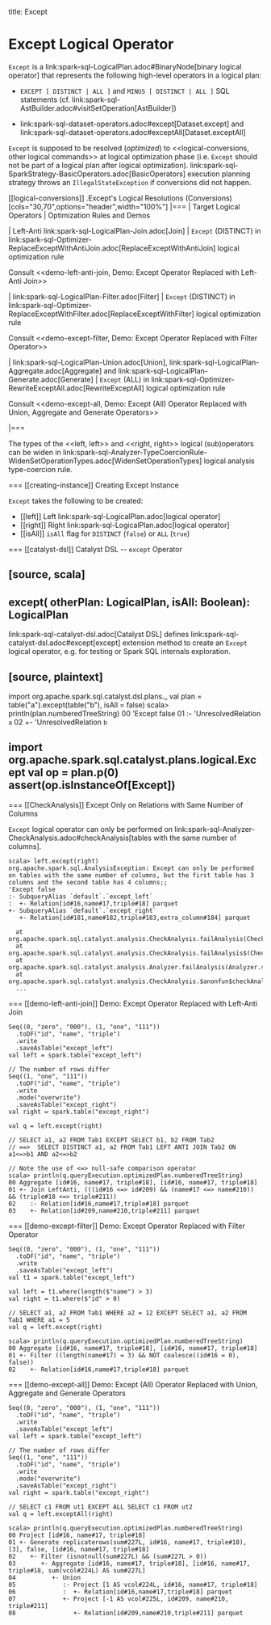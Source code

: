 title: Except

# Except Logical Operator

`Except` is a link:spark-sql-LogicalPlan.adoc#BinaryNode[binary logical operator] that represents the following high-level operators in a logical plan:

* `EXCEPT [ DISTINCT | ALL ]` and `MINUS [ DISTINCT | ALL ]` SQL statements (cf. link:spark-sql-AstBuilder.adoc#visitSetOperation[AstBuilder])

* link:spark-sql-dataset-operators.adoc#except[Dataset.except] and link:spark-sql-dataset-operators.adoc#exceptAll[Dataset.exceptAll]

`Except` is supposed to be resolved (_optimized_) to <<logical-conversions, other logical commands>> at logical optimization phase (i.e. `Except` should not be part of a logical plan after logical optimization). link:spark-sql-SparkStrategy-BasicOperators.adoc[BasicOperators] execution planning strategy throws an `IllegalStateException` if conversions did not happen.

[[logical-conversions]]
.Except's Logical Resolutions (Conversions)
[cols="30,70",options="header",width="100%"]
|===
| Target Logical Operators
| Optimization Rules and Demos

| Left-Anti link:spark-sql-LogicalPlan-Join.adoc[Join]
| `Except` (DISTINCT) in link:spark-sql-Optimizer-ReplaceExceptWithAntiJoin.adoc[ReplaceExceptWithAntiJoin] logical optimization rule

Consult <<demo-left-anti-join, Demo: Except Operator Replaced with Left-Anti Join>>

| link:spark-sql-LogicalPlan-Filter.adoc[Filter]
| `Except` (DISTINCT) in link:spark-sql-Optimizer-ReplaceExceptWithFilter.adoc[ReplaceExceptWithFilter] logical optimization rule

Consult <<demo-except-filter, Demo: Except Operator Replaced with Filter Operator>>

| link:spark-sql-LogicalPlan-Union.adoc[Union], link:spark-sql-LogicalPlan-Aggregate.adoc[Aggregate] and link:spark-sql-LogicalPlan-Generate.adoc[Generate]
| `Except` (ALL) in link:spark-sql-Optimizer-RewriteExceptAll.adoc[RewriteExceptAll] logical optimization rule

Consult <<demo-except-all, Demo: Except (All) Operator Replaced with Union, Aggregate and Generate Operators>>

|===

The types of the <<left, left>> and <<right, right>> logical (sub)operators can be widen in link:spark-sql-Analyzer-TypeCoercionRule-WidenSetOperationTypes.adoc[WidenSetOperationTypes] logical analysis type-coercion rule.

=== [[creating-instance]] Creating Except Instance

`Except` takes the following to be created:

* [[left]] Left link:spark-sql-LogicalPlan.adoc[logical operator]
* [[right]] Right link:spark-sql-LogicalPlan.adoc[logical operator]
* [[isAll]] `isAll` flag for `DISTINCT` (`false`) or `ALL` (`true`)

=== [[catalyst-dsl]] Catalyst DSL -- `except` Operator

[source, scala]
----
except(
  otherPlan: LogicalPlan,
  isAll: Boolean): LogicalPlan
----

link:spark-sql-catalyst-dsl.adoc[Catalyst DSL] defines link:spark-sql-catalyst-dsl.adoc#except[except] extension method to create an `Except` logical operator, e.g. for testing or Spark SQL internals exploration.

[source, plaintext]
----
import org.apache.spark.sql.catalyst.dsl.plans._
val plan = table("a").except(table("b"), isAll = false)
scala> println(plan.numberedTreeString)
00 'Except false
01 :- 'UnresolvedRelation `a`
02 +- 'UnresolvedRelation `b`

import org.apache.spark.sql.catalyst.plans.logical.Except
val op = plan.p(0)
assert(op.isInstanceOf[Except])
----

=== [[CheckAnalysis]] Except Only on Relations with Same Number of Columns

`Except` logical operator can only be performed on link:spark-sql-Analyzer-CheckAnalysis.adoc#checkAnalysis[tables with the same number of columns].

```
scala> left.except(right)
org.apache.spark.sql.AnalysisException: Except can only be performed on tables with the same number of columns, but the first table has 3 columns and the second table has 4 columns;;
'Except false
:- SubqueryAlias `default`.`except_left`
:  +- Relation[id#16,name#17,triple#18] parquet
+- SubqueryAlias `default`.`except_right`
   +- Relation[id#181,name#182,triple#183,extra_column#184] parquet

  at org.apache.spark.sql.catalyst.analysis.CheckAnalysis.failAnalysis(CheckAnalysis.scala:43)
  at org.apache.spark.sql.catalyst.analysis.CheckAnalysis.failAnalysis$(CheckAnalysis.scala:42)
  at org.apache.spark.sql.catalyst.analysis.Analyzer.failAnalysis(Analyzer.scala:95)
  at org.apache.spark.sql.catalyst.analysis.CheckAnalysis.$anonfun$checkAnalysis$16(CheckAnalysis.scala:288)
  ...
```

=== [[demo-left-anti-join]] Demo: Except Operator Replaced with Left-Anti Join

```
Seq((0, "zero", "000"), (1, "one", "111"))
  .toDF("id", "name", "triple")
  .write
  .saveAsTable("except_left")
val left = spark.table("except_left")

// The number of rows differ
Seq((1, "one", "111"))
  .toDF("id", "name", "triple")
  .write
  .mode("overwrite")
  .saveAsTable("except_right")
val right = spark.table("except_right")

val q = left.except(right)

// SELECT a1, a2 FROM Tab1 EXCEPT SELECT b1, b2 FROM Tab2
// ==>  SELECT DISTINCT a1, a2 FROM Tab1 LEFT ANTI JOIN Tab2 ON a1<=>b1 AND a2<=>b2

// Note the use of <=> null-safe comparison operator
scala> println(q.queryExecution.optimizedPlan.numberedTreeString)
00 Aggregate [id#16, name#17, triple#18], [id#16, name#17, triple#18]
01 +- Join LeftAnti, (((id#16 <=> id#209) && (name#17 <=> name#210)) && (triple#18 <=> triple#211))
02    :- Relation[id#16,name#17,triple#18] parquet
03    +- Relation[id#209,name#210,triple#211] parquet
```

=== [[demo-except-filter]] Demo: Except Operator Replaced with Filter Operator

```
Seq((0, "zero", "000"), (1, "one", "111"))
  .toDF("id", "name", "triple")
  .write
  .saveAsTable("except_left")
val t1 = spark.table("except_left")

val left = t1.where(length($"name") > 3)
val right = t1.where($"id" > 0)

// SELECT a1, a2 FROM Tab1 WHERE a2 = 12 EXCEPT SELECT a1, a2 FROM Tab1 WHERE a1 = 5
val q = left.except(right)

scala> println(q.queryExecution.optimizedPlan.numberedTreeString)
00 Aggregate [id#16, name#17, triple#18], [id#16, name#17, triple#18]
01 +- Filter ((length(name#17) = 3) && NOT coalesce((id#16 = 0), false))
02    +- Relation[id#16,name#17,triple#18] parquet
```

=== [[demo-except-all]] Demo: Except (All) Operator Replaced with Union, Aggregate and Generate Operators

```
Seq((0, "zero", "000"), (1, "one", "111"))
  .toDF("id", "name", "triple")
  .write
  .saveAsTable("except_left")
val left = spark.table("except_left")

// The number of rows differ
Seq((1, "one", "111"))
  .toDF("id", "name", "triple")
  .write
  .mode("overwrite")
  .saveAsTable("except_right")
val right = spark.table("except_right")

// SELECT c1 FROM ut1 EXCEPT ALL SELECT c1 FROM ut2
val q = left.exceptAll(right)

scala> println(q.queryExecution.optimizedPlan.numberedTreeString)
00 Project [id#16, name#17, triple#18]
01 +- Generate replicaterows(sum#227L, id#16, name#17, triple#18), [3], false, [id#16, name#17, triple#18]
02    +- Filter (isnotnull(sum#227L) && (sum#227L > 0))
03       +- Aggregate [id#16, name#17, triple#18], [id#16, name#17, triple#18, sum(vcol#224L) AS sum#227L]
04          +- Union
05             :- Project [1 AS vcol#224L, id#16, name#17, triple#18]
06             :  +- Relation[id#16,name#17,triple#18] parquet
07             +- Project [-1 AS vcol#225L, id#209, name#210, triple#211]
08                +- Relation[id#209,name#210,triple#211] parquet
```

